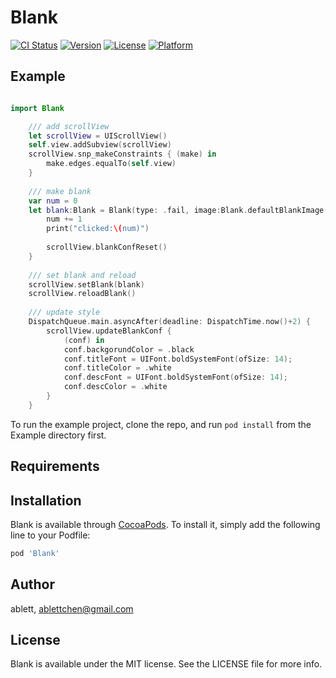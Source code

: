 # Blank

[![CI Status](https://img.shields.io/travis/ablett/Blank.svg?style=flat)](https://travis-ci.org/ablett/Blank)
[![Version](https://img.shields.io/cocoapods/v/Blank.svg?style=flat)](https://cocoapods.org/pods/Blank)
[![License](https://img.shields.io/cocoapods/l/Blank.svg?style=flat)](https://cocoapods.org/pods/Blank)
[![Platform](https://img.shields.io/cocoapods/p/Blank.svg?style=flat)](https://cocoapods.org/pods/Blank)

## Example


```swift

import Blank

    /// add scrollView
    let scrollView = UIScrollView()
    self.view.addSubview(scrollView)
    scrollView.snp_makeConstraints { (make) in
        make.edges.equalTo(self.view)
    }
    
    /// make blank
    var num = 0
    let blank:Blank = Blank(type: .fail, image:Blank.defaultBlankImage(type: .fail), title: NSAttributedString(string: "请求失败"), desc: NSAttributedString(string: "10014")) { (tap) -> (Void) in
        num += 1
        print("clicked:\(num)")
        
        scrollView.blankConfReset()
    }
    
    /// set blank and reload
    scrollView.setBlank(blank)
    scrollView.reloadBlank()
    
    /// update style
    DispatchQueue.main.asyncAfter(deadline: DispatchTime.now()+2) {
        scrollView.updateBlankConf {
            (conf) in
            conf.backgorundColor = .black
            conf.titleFont = UIFont.boldSystemFont(ofSize: 14);
            conf.titleColor = .white
            conf.descFont = UIFont.boldSystemFont(ofSize: 14);
            conf.descColor = .white
        }
    }

```


To run the example project, clone the repo, and run `pod install` from the Example directory first.

## Requirements

## Installation

Blank is available through [CocoaPods](https://cocoapods.org). To install
it, simply add the following line to your Podfile:

```ruby
pod 'Blank'
```

## Author

ablett, ablettchen@gmail.com

## License

Blank is available under the MIT license. See the LICENSE file for more info.
